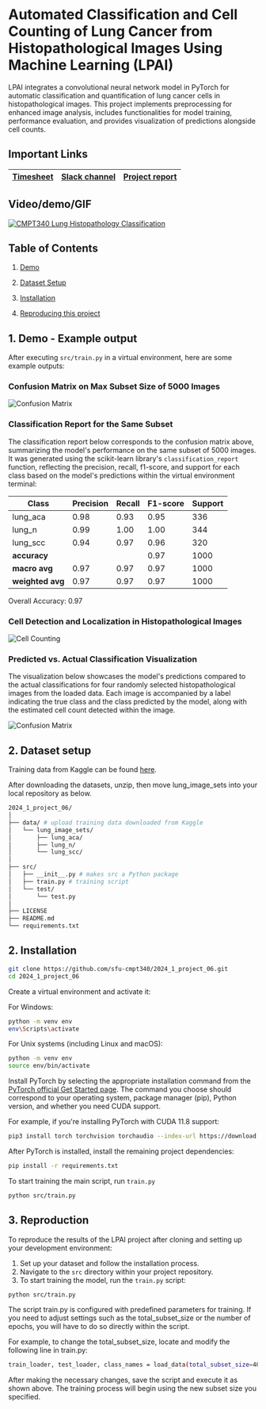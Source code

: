 # Automated Classification and Cell Counting of Lung Cancer from Histopathological Images Using Machine Learning (LPAI)

LPAI integrates a convolutional neural network model in PyTorch for automatic classification and quantification of lung cancer cells in histopathological images. This project implements preprocessing for enhanced image analysis, includes functionalities for model training, performance evaluation, and provides visualization of predictions alongside cell counts.

## Important Links

| [Timesheet](https://1sfu-my.sharepoint.com/:x:/g/personal/hamarneh_sfu_ca/EToNF1db5yZNpQtMwcoy6jMBPKuCop_0wlRcKKu9BY7fyg?e=n970iV) | [Slack channel](https://sfucmpt340spring2024.slack.com/archives/C06EBMFFF3K) | [Project report](https://www.overleaf.com/project/65a57e2aa9883102c00b2515) |
|-----------|---------------|-------------------------|


## Video/demo/GIF
[![CMPT340 Lung Histopathology Classification](https://img.youtube.com/vi/lGQG9MRGoEw/0.jpg)](https://www.youtube.com/watch?v=lGQG9MRGoEw "CMPT340 Lung Histopathology Classification")

## Table of Contents
1. [Demo](#demo)

2. [Dataset Setup](#dataset-setup)

3. [Installation](#installation)

4. [Reproducing this project](#repro)

<a name="demo"></a>
## 1. Demo - Example output

After executing `src/train.py` in a virtual environment, here are some example outputs:

### Confusion Matrix on Max Subset Size of 5000 Images
![Confusion Matrix](https://i.imgur.com/LVdVacu.png)

### Classification Report for the Same Subset
The classification report below corresponds to the confusion matrix above, summarizing the model's performance on the same subset of 5000 images. It was generated using the scikit-learn library's `classification_report` function, reflecting the precision, recall, f1-score, and support for each class based on the model's predictions within the virtual environment terminal:

| Class     | Precision | Recall | F1-score | Support |
|-----------|-----------|--------|----------|---------|
| lung_aca  | 0.98      | 0.93   | 0.95     | 336     |
| lung_n    | 0.99      | 1.00   | 1.00     | 344     |
| lung_scc  | 0.94      | 0.97   | 0.96     | 320     |
| **accuracy**  |           |        | 0.97     | 1000    |
| **macro avg** | 0.97      | 0.97   | 0.97     | 1000    |
| **weighted avg** | 0.97      | 0.97   | 0.97     | 1000    |

Overall Accuracy: 0.97

### Cell Detection and Localization in Histopathological Images
![Cell Counting](https://i.imgur.com/5A6Omap.png)

### Predicted vs. Actual Classification Visualization

The visualization below showcases the model's predictions compared to the actual classifications for four randomly selected histopathological images from the loaded data. Each image is accompanied by a label indicating the true class and the class predicted by the model, along with the estimated cell count detected within the image. 

![Confusion Matrix](https://i.imgur.com/gcYj0lA.png)

<a name="dataset-setup"></a>
## 2. Dataset setup

Training data from Kaggle can be found [here](https://www.kaggle.com/datasets/andrewmvd/lung-and-colon-cancer-histopathological-images?resource=download). 

After downloading the datasets, unzip, then move lung_image_sets into your local repository as below.

```bash
2024_1_project_06/
│
├── data/ # upload training data downloaded from Kaggle
│   └── lung_image_sets/
│       ├── lung_aca/
│       ├── lung_n/
│       └── lung_scc/
│
├── src/
│   ├── __init__.py # makes src a Python package
│   ├── train.py # training script
│   └── test/ 
│       └── test.py
│
├── LICENSE
├── README.md
└── requirements.txt
```

<a name="installation"></a>

## 2. Installation

```bash
git clone https://github.com/sfu-cmpt340/2024_1_project_06.git
cd 2024_1_project_06
```
Create a virtual environment and activate it:

For Windows:
```bash
python -m venv env
env\Scripts\activate
```

For Unix systems (including Linux and macOS):
```bash
python -m venv env
source env/bin/activate
```

Install PyTorch by selecting the appropriate installation command from the [PyTorch official Get Started page](https://pytorch.org/get-started/locally/). The command you choose should correspond to your operating system, package manager (pip), Python version, and whether you need CUDA support. 

For example, if you're installing PyTorch with CUDA 11.8 support:

```bash
pip3 install torch torchvision torchaudio --index-url https://download.pytorch.org/whl/cu118

```
After PyTorch is installed, install the remaining project dependencies:

```bash
pip install -r requirements.txt
```

To start training the main script, run `train.py`
```bash
python src/train.py
```

<a name="repro"></a>
## 3. Reproduction

To reproduce the results of the LPAI project after cloning and setting up your development environment:

1. Set up your dataset and follow the installation process.
3. Navigate to the `src` directory within your project repository.
4. To start training the model, run the `train.py` script:
```bash
python src/train.py
```

The script train.py is configured with predefined parameters for training. If you need to adjust settings such as the total_subset_size or the number of epochs, you will have to do so directly within the script.

For example, to change the total_subset_size, locate and modify the following line in train.py:
```bash
train_loader, test_loader, class_names = load_data(total_subset_size=400)  # Adjust this number as needed
```
After making the necessary changes, save the script and execute it as shown above. The training process will begin using the new subset size you specified.
